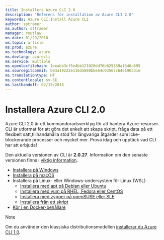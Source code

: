 ```yaml
---
title: Installera Azure CLI 2.0
description: "Referens för installation av Azure CLI 2.0"
keywords: Azure CLI,Install Azure CLI
author: sptramer
ms.author: sttramer
manager: routlaw
ms.date: 01/29/2018
ms.topic: article
ms.prod: azure
ms.technology: azure
ms.devlang: azurecli
ms.service: multiple
ms.openlocfilehash: 1eeabb3cf5e4bb121020dd76b625339af346a695
ms.sourcegitcommit: b93a19222e116d5880bbe64c03507c64e190331e
ms.translationtype: HT
ms.contentlocale: sv-SE
ms.lasthandoff: 02/15/2018
---
```

# <a name="install-azure-cli-20"></a>Installera Azure CLI 2.0

Azure CLI 2.0 är ett kommandoradsverktyg för att hantera Azure-resurser. CLI är utformat för att göra det enkelt att skapa skript, fråga data på ett flexibelt sätt,tillhandahålla stöd för långvariga åtgärder som icke-blockerande processer och mycket mer. Prova idag och upptäck vad CLI har att erbjuda!

Den aktuella versionen av CLI är __2.0.27__. Information om den senaste versionen finns i [viktig information](release-notes-azure-cli.md).

* [Installera på Windows](install-azure-cli-windows.md)
* [Installera på macOS](install-azure-cli-macos.md)
* Installera på Linux- eller Windows-undersystem för Linux (WSL)
  * [Installera med apt på Debian eller Ubuntu](install-azure-cli-apt.md)
  * [Installera med yum på RHEL, Fedora eller CentOS](install-azure-cli-yum.md)
  * [Installera med zypper på openSUSE eller SLE](install-azure-cli-zypper.md)
  * [Installera från ett skript](install-azure-cli-linux.md)
* [Kör i en Docker-behållare](run-azure-cli-docker.md)

> [!NOTE]
> Om du använder den klassiska distributionsmodellen [ installerar du Azure CLI 1.0](/azure/cli-install-nodejs).

